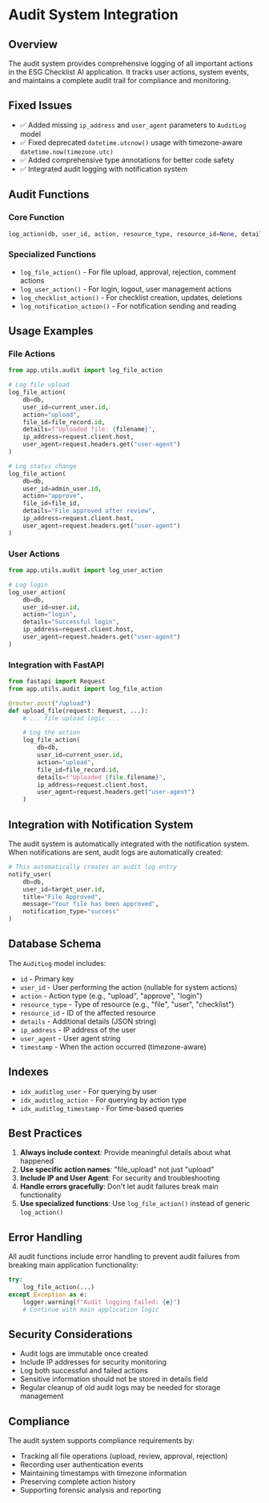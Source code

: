 # Audit System Integration

## Overview

The audit system provides comprehensive logging of all important actions in the ESG Checklist AI application. It tracks user actions, system events, and maintains a complete audit trail for compliance and monitoring.

## Fixed Issues

- ✅ Added missing `ip_address` and `user_agent` parameters to `AuditLog` model
- ✅ Fixed deprecated `datetime.utcnow()` usage with timezone-aware `datetime.now(timezone.utc)`
- ✅ Added comprehensive type annotations for better code safety
- ✅ Integrated audit logging with notification system

## Audit Functions

### Core Function

```python
log_action(db, user_id, action, resource_type, resource_id=None, details=None, ip_address=None, user_agent=None)
```

### Specialized Functions

- `log_file_action()` - For file upload, approval, rejection, comment actions
- `log_user_action()` - For login, logout, user management actions
- `log_checklist_action()` - For checklist creation, updates, deletions
- `log_notification_action()` - For notification sending and reading

## Usage Examples

### File Actions

```python
from app.utils.audit import log_file_action

# Log file upload
log_file_action(
    db=db,
    user_id=current_user.id,
    action="upload",
    file_id=file_record.id,
    details=f"Uploaded file: {filename}",
    ip_address=request.client.host,
    user_agent=request.headers.get("user-agent")
)

# Log status change
log_file_action(
    db=db,
    user_id=admin_user.id,
    action="approve",
    file_id=file_id,
    details="File approved after review",
    ip_address=request.client.host,
    user_agent=request.headers.get("user-agent")
)
```

### User Actions

```python
from app.utils.audit import log_user_action

# Log login
log_user_action(
    db=db,
    user_id=user.id,
    action="login",
    details="Successful login",
    ip_address=request.client.host,
    user_agent=request.headers.get("user-agent")
)
```

### Integration with FastAPI

```python
from fastapi import Request
from app.utils.audit import log_file_action

@router.post("/upload")
def upload_file(request: Request, ...):
    # ... file upload logic ...

    # Log the action
    log_file_action(
        db=db,
        user_id=current_user.id,
        action="upload",
        file_id=file_record.id,
        details=f"Uploaded {file.filename}",
        ip_address=request.client.host,
        user_agent=request.headers.get("user-agent")
    )
```

## Integration with Notification System

The audit system is automatically integrated with the notification system. When notifications are sent, audit logs are automatically created:

```python
# This automatically creates an audit log entry
notify_user(
    db=db,
    user_id=target_user.id,
    title="File Approved",
    message="Your file has been approved",
    notification_type="success"
)
```

## Database Schema

The `AuditLog` model includes:

- `id` - Primary key
- `user_id` - User performing the action (nullable for system actions)
- `action` - Action type (e.g., "upload", "approve", "login")
- `resource_type` - Type of resource (e.g., "file", "user", "checklist")
- `resource_id` - ID of the affected resource
- `details` - Additional details (JSON string)
- `ip_address` - IP address of the user
- `user_agent` - User agent string
- `timestamp` - When the action occurred (timezone-aware)

## Indexes

- `idx_auditlog_user` - For querying by user
- `idx_auditlog_action` - For querying by action type
- `idx_auditlog_timestamp` - For time-based queries

## Best Practices

1. **Always include context**: Provide meaningful details about what happened
2. **Use specific action names**: "file_upload" not just "upload"
3. **Include IP and User Agent**: For security and troubleshooting
4. **Handle errors gracefully**: Don't let audit failures break main functionality
5. **Use specialized functions**: Use `log_file_action()` instead of generic `log_action()`

## Error Handling

All audit functions include error handling to prevent audit failures from breaking main application functionality:

```python
try:
    log_file_action(...)
except Exception as e:
    logger.warning(f"Audit logging failed: {e}")
    # Continue with main application logic
```

## Security Considerations

- Audit logs are immutable once created
- Include IP addresses for security monitoring
- Log both successful and failed actions
- Sensitive information should not be stored in details field
- Regular cleanup of old audit logs may be needed for storage management

## Compliance

The audit system supports compliance requirements by:

- Tracking all file operations (upload, review, approval, rejection)
- Recording user authentication events
- Maintaining timestamps with timezone information
- Preserving complete action history
- Supporting forensic analysis and reporting
